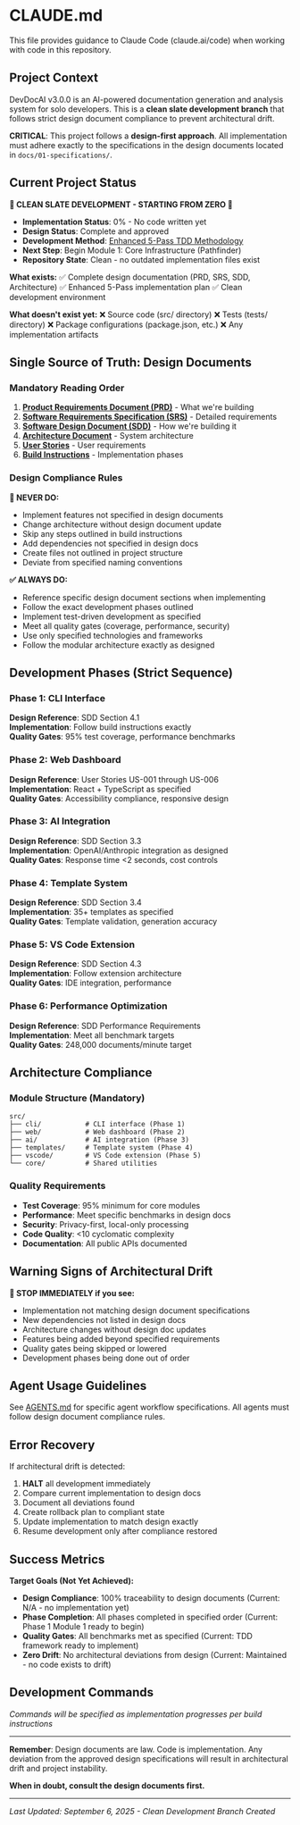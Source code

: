 # CLAUDE.md

This file provides guidance to Claude Code (claude.ai/code) when working with code in this repository.

## Project Context

DevDocAI v3.0.0 is an AI-powered documentation generation and analysis system for solo developers. This is a **clean slate development branch** that follows strict design document compliance to prevent architectural drift.

**CRITICAL**: This project follows a **design-first approach**. All implementation must adhere exactly to the specifications in the design documents located in `docs/01-specifications/`.

## Current Project Status

**🚧 CLEAN SLATE DEVELOPMENT - STARTING FROM ZERO 🚧**

- **Implementation Status**: 0% - No code written yet
- **Design Status**: Complete and approved
- **Development Method**: [Enhanced 5-Pass TDD Methodology](docs/02-implementation/planning/PHASE_1_CLI_ENHANCED_5PASS_PLAN.md)
- **Next Step**: Begin Module 1: Core Infrastructure (Pathfinder)
- **Repository State**: Clean - no outdated implementation files exist

**What exists:**
✅ Complete design documentation (PRD, SRS, SDD, Architecture)
✅ Enhanced 5-Pass implementation plan
✅ Clean development environment

**What doesn't exist yet:**
❌ Source code (src/ directory)
❌ Tests (tests/ directory) 
❌ Package configurations (package.json, etc.)
❌ Any implementation artifacts

## Single Source of Truth: Design Documents

### Mandatory Reading Order
1. **[Product Requirements Document (PRD)](docs/01-specifications/requirements/DESIGN-devdocai-prd.md)** - What we're building
2. **[Software Requirements Specification (SRS)](docs/01-specifications/requirements/DESIGN-devdocai-srs.md)** - Detailed requirements
3. **[Software Design Document (SDD)](docs/01-specifications/architecture/DESIGN-devdocsai-sdd.md)** - How we're building it
4. **[Architecture Document](docs/01-specifications/architecture/DESIGN-devdocsai-architecture.md)** - System architecture
5. **[User Stories](docs/01-specifications/requirements/DESIGN-devdocsai-user-stories.md)** - User requirements
6. **[Build Instructions](docs/03-guides/deployment/DESIGN-devdocai-build-instructions.md)** - Implementation phases

### Design Compliance Rules

**🚫 NEVER DO:**
- Implement features not specified in design documents
- Change architecture without design document update
- Skip any steps outlined in build instructions  
- Add dependencies not specified in design docs
- Create files not outlined in project structure
- Deviate from specified naming conventions

**✅ ALWAYS DO:**
- Reference specific design document sections when implementing
- Follow the exact development phases outlined
- Implement test-driven development as specified
- Meet all quality gates (coverage, performance, security)
- Use only specified technologies and frameworks
- Follow the modular architecture exactly as designed

## Development Phases (Strict Sequence)

### Phase 1: CLI Interface
**Design Reference**: SDD Section 4.1  
**Implementation**: Follow build instructions exactly  
**Quality Gates**: 95% test coverage, performance benchmarks  

### Phase 2: Web Dashboard  
**Design Reference**: User Stories US-001 through US-006  
**Implementation**: React + TypeScript as specified  
**Quality Gates**: Accessibility compliance, responsive design  

### Phase 3: AI Integration
**Design Reference**: SDD Section 3.3  
**Implementation**: OpenAI/Anthropic integration as designed  
**Quality Gates**: Response time <2 seconds, cost controls  

### Phase 4: Template System
**Design Reference**: SDD Section 3.4  
**Implementation**: 35+ templates as specified  
**Quality Gates**: Template validation, generation accuracy  

### Phase 5: VS Code Extension
**Design Reference**: SDD Section 4.3  
**Implementation**: Follow extension architecture  
**Quality Gates**: IDE integration, performance  

### Phase 6: Performance Optimization
**Design Reference**: SDD Performance Requirements  
**Implementation**: Meet all benchmark targets  
**Quality Gates**: 248,000 documents/minute target  

## Architecture Compliance

### Module Structure (Mandatory)
```
src/
├── cli/           # CLI interface (Phase 1)
├── web/           # Web dashboard (Phase 2)  
├── ai/            # AI integration (Phase 3)
├── templates/     # Template system (Phase 4)
├── vscode/        # VS Code extension (Phase 5)
└── core/          # Shared utilities
```

### Quality Requirements
- **Test Coverage**: 95% minimum for core modules
- **Performance**: Meet specific benchmarks in design docs
- **Security**: Privacy-first, local-only processing
- **Code Quality**: <10 cyclomatic complexity
- **Documentation**: All public APIs documented

## Warning Signs of Architectural Drift

**🚨 STOP IMMEDIATELY if you see:**
- Implementation not matching design document specifications
- New dependencies not listed in design docs
- Architecture changes without design doc updates
- Features being added beyond specified requirements
- Quality gates being skipped or lowered
- Development phases being done out of order

## Agent Usage Guidelines

See [AGENTS.md](AGENTS.md) for specific agent workflow specifications. All agents must follow design document compliance rules.

## Error Recovery

If architectural drift is detected:
1. **HALT** all development immediately  
2. Compare current implementation to design docs
3. Document all deviations found
4. Create rollback plan to compliant state
5. Update implementation to match design exactly
6. Resume development only after compliance restored

## Success Metrics

**Target Goals (Not Yet Achieved):**
- **Design Compliance**: 100% traceability to design documents (Current: N/A - no implementation yet)
- **Phase Completion**: All phases completed in specified order (Current: Phase 1 Module 1 ready to begin)
- **Quality Gates**: All benchmarks met as specified (Current: TDD framework ready to implement)
- **Zero Drift**: No architectural deviations from design (Current: Maintained - no code exists to drift)

## Development Commands

*Commands will be specified as implementation progresses per build instructions*

---

**Remember**: Design documents are law. Code is implementation. Any deviation from the approved design specifications will result in architectural drift and project instability.

**When in doubt, consult the design documents first.**

---

*Last Updated: September 6, 2025 - Clean Development Branch Created*